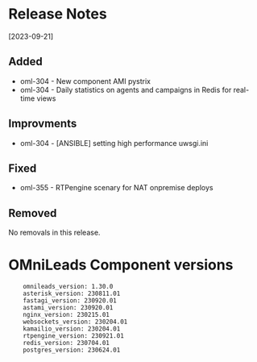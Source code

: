 # Release Notes 
[2023-09-21]

## Added

* oml-304 - New component AMI pystrix
* oml-304 - Daily statistics on agents and campaigns in Redis for real-time views

## Improvments

* oml-304 - [ANSIBLE] setting high performance uwsgi.ini

## Fixed

* oml-355 - RTPengine scenary for NAT onpremise deploys

## Removed

No removals in this release.

# OMniLeads Component versions

```
    omnileads_version: 1.30.0
    asterisk_version: 230811.01
    fastagi_version: 230920.01
    astami_version: 230920.01
    nginx_version: 230215.01
    websockets_version: 230204.01
    kamailio_version: 230204.01
    rtpengine_version: 230921.01
    redis_version: 230704.01
    postgres_version: 230624.01
```
